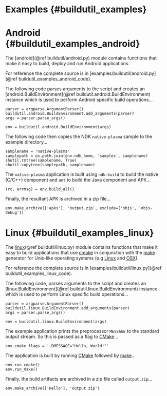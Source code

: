 Examples    {#buildutil_examples}
========

# Android    {#buildutil_examples_android}

The [android](@ref buildutil/android.py) module contains functions that make
it easy to build, deploy and run Android applications.

For reference the complete source is in
[examples/buildutil/android.py](@ref buildutil_examples_android_code).

The following code parses arguments to the script and creates an
[android.BuildEnvironment](@ref buildutil.android.BuildEnvironment) instance
which is used to perform Android specific build operations...

~~~{.py}
parser = argparse.ArgumentParser()
buildutil.android.BuildEnvironment.add_arguments(parser)
args = parser.parse_args()

env = buildutil.android.BuildEnvironment(args)
~~~

The following code then copies the NDK `native-plasma` sample to the example
directory...

~~~{.py}
samplename = 'native-plasma'
samplepath = os.path.join(env.ndk_home, 'samples', samplename)
shutil.rmtree(samplename, True)
shutil.copytree(samplepath, samplename)
~~~

The `native-plasma` application is built using `ndk-build` to build the native
(C/C++) component and `ant` to build the Java component and APK...

~~~{.py}
(rc, errmsg) = env.build_all()
~~~

Finally, the resultant APK is archived in a zip file...

~~~{.py}
env.make_archive(['apks'], 'output.zip', exclude=['objs', 'objs-debug'])
~~~

# Linux    {#buildutil_examples_linux}

The [linux](@ref buildutil/linux.py) module contains functions that make it
easy to build applications that use [cmake][] in conjunction with the [make][]
generator for Unix-like operating systems (e.g [Linux][] and [OSX][]).

For reference the complete source is in
[examples/buildutil/linux.py](@ref buildutil_examples_linux_code).

The following code, parses arguments to the script and creates an
[linux.BuildEnvironment](@ref buildutil.linux.BuildEnvironment) instance
which is used to perform Linux specific build operations...

~~~{.py}
parser = argparse.ArgumentParser()
buildutil.linux.BuildEnvironment.add_arguments(parser)
args = parser.parse_args()

env = buildutil.linux.BuildEnvironment(args)
~~~

The example application prints the preprocessor `MESSAGE` to the standard
output stream.  So this is passed as a flag to [CMake][]...

~~~{.py}
env.cmake_flags = '-DMESSAGE="Hello, World!"'
~~~

The application is built by running [CMake][] followed by [make][]...

~~~{.py}
env.run_cmake()
env.run_make()
~~~

Finally, the build artifacts are archived in a zip file called `output.zip`...

~~~{.py}
env.make_archive(['Hello'], 'output.zip')
~~~

<br>

  [make]: http://www.gnu.org/software/make
  [CMake]: http://www.cmake.org
  [Linux]: http://en.m.wikipedia.org/wiki/Linux
  [OSX]: http;//www.apple.com/osx
